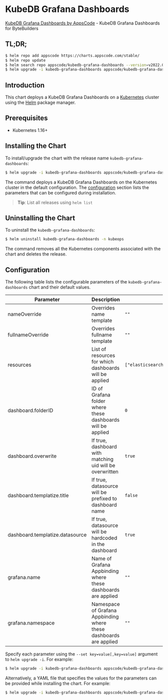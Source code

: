 # KubeDB Grafana Dashboards

[KubeDB Grafana Dashboards by AppsCode](https://github.com/kubedb/installer) - KubeDB Grafana Dashboards for ByteBuilders

## TL;DR;

```bash
$ helm repo add appscode https://charts.appscode.com/stable/
$ helm repo update
$ helm search repo appscode/kubedb-grafana-dashboards --version=v2022.05.24
$ helm upgrade -i kubedb-grafana-dashboards appscode/kubedb-grafana-dashboards -n kubeops --create-namespace --version=v2022.05.24
```

## Introduction

This chart deploys a KubeDB Grafana Dashboards on a [Kubernetes](http://kubernetes.io) cluster using the [Helm](https://helm.sh) package manager.

## Prerequisites

- Kubernetes 1.16+

## Installing the Chart

To install/upgrade the chart with the release name `kubedb-grafana-dashboards`:

```bash
$ helm upgrade -i kubedb-grafana-dashboards appscode/kubedb-grafana-dashboards -n kubeops --create-namespace --version=v2022.05.24
```

The command deploys a KubeDB Grafana Dashboards on the Kubernetes cluster in the default configuration. The [configuration](#configuration) section lists the parameters that can be configured during installation.

> **Tip**: List all releases using `helm list`

## Uninstalling the Chart

To uninstall the `kubedb-grafana-dashboards`:

```bash
$ helm uninstall kubedb-grafana-dashboards -n kubeops
```

The command removes all the Kubernetes components associated with the chart and deletes the release.

## Configuration

The following table lists the configurable parameters of the `kubedb-grafana-dashboards` chart and their default values.

|            Parameter            |                            Description                             |                              Default                               |
|---------------------------------|--------------------------------------------------------------------|--------------------------------------------------------------------|
| nameOverride                    | Overrides name template                                            | `""`                                                               |
| fullnameOverride                | Overrides fullname template                                        | `""`                                                               |
| resources                       | List of resources for which dashboards will be applied             | `["elasticsearch","mariadb","mongodb","mysql","postgres","redis"]` |
| dashboard.folderID              | ID of Grafana folder where these dashboards will be applied        | `0`                                                                |
| dashboard.overwrite             | If true, dashboard with matching uid will be overwritten           | `true`                                                             |
| dashboard.templatize.title      | If true, datasource will be prefixed to dashboard name             | `false`                                                            |
| dashboard.templatize.datasource | If true, datasource will be hardcoded in the dashboard             | `true`                                                             |
| grafana.name                    | Name of Grafana Appbinding where these dashboards are applied      | `""`                                                               |
| grafana.namespace               | Namespace of Grafana Appbinding where these dashboards are applied | `""`                                                               |


Specify each parameter using the `--set key=value[,key=value]` argument to `helm upgrade -i`. For example:

```bash
$ helm upgrade -i kubedb-grafana-dashboards appscode/kubedb-grafana-dashboards -n kubeops --create-namespace --version=v2022.05.24 --set resources=["elasticsearch","mariadb","mongodb","mysql","postgres","redis"]
```

Alternatively, a YAML file that specifies the values for the parameters can be provided while
installing the chart. For example:

```bash
$ helm upgrade -i kubedb-grafana-dashboards appscode/kubedb-grafana-dashboards -n kubeops --create-namespace --version=v2022.05.24 --values values.yaml
```
